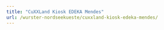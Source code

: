 ```yaml
---
title: "CuXXLand Kiosk EDEKA Mendes"
url: /wurster-nordseekueste/cuxxland-kiosk-edeka-mendes/
---
```

